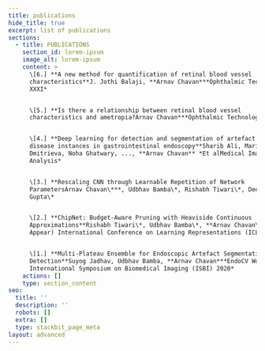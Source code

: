 ```yaml
---
title: publications
hide_title: true
excerpt: list of publications
sections:
  - title: PUBLICATIONS
    section_id: lorem-ipsum
    image_alt: lorem-ipsum
    content: >
      \[6.] **A new method for quantification of retinal blood vessel
      characteristics**J. Jothi Balaji, **Arnav Chavan***Ophthalmic Technologies
      XXXI*


      \[5.] **Is there a relationship between retinal blood vessel
      characteristics and ametropia?Arnav Chavan***Ophthalmic Technologies XXXI*


      \[4.] **Deep learning for detection and segmentation of artefact and
      disease instances in gastrointestinal endoscopy**Sharib Ali, Mariia
      Dmitrieva, Noha Ghatwary, ..., **Arnav Chavan** *Et alMedical Image
      Analysis*


      \[3.] **Rescaling CNN through Learnable Repetition of Network
      ParametersArnav Chavan\***, Udbhav Bamba\*, Rishabh Tiwari\*, Deepak
      Gupta\*


      \[2.] **ChipNet: Budget-Aware Pruning with Heaviside Continuous
      Approximations**Rishabh Tiwari\*, Udbhav Bamba\*, **Arnav Chavan\****(To
      Appear) International Conference on Learning Representations (ICLR) 2021*


      \[1.] **Multi-Plateau Ensemble for Endoscopic Artefact Segmentation and
      Detection**Suyog Jadhav, Udbhav Bamba, **Arnav Chavan***EndoCV Workshop,
      International Symposium on Biomedical Imaging (ISBI) 2020*
    actions: []
    type: section_content
seo:
  title: ''
  description: ''
  robots: []
  extra: []
  type: stackbit_page_meta
layout: advanced
---
```

